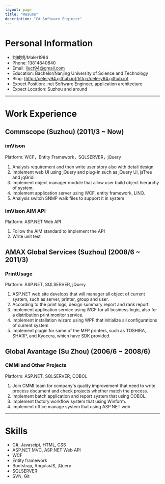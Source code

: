 ```yaml
---
layout: page
title: "Resume"
description: "C# Software Engineer"
---
```


# Personal Information

- 刘成桃/Male/1984 
- Phone: 13814840840
- Email: liuct94@gmail.com
- Education: Bachelor/Nanjing University of Science and Technology 
- Blog: [http://celery94.github.io](http://celery94.github.io)
- Expect Position: .net Software Engineer, application architecture
- Expect Location: Suzhou and around

---

# Work Experience

## Commscope (Suzhou) (2011/3 ~ Now)

### imVison 
Platform: WCF，Entity Framework，SQLSERVER，jQuery

1. Analysis requirement and then write user story also with detail design
2. Implement web UI using jQuery and plug-in such as jQuery UI, jsTree and jqGrid.
3. Implement object manager module that allow user build object hierarchy of system.
4. Implement application server using WCF, entity framework, LINQ.
5. Analysis switch SNMP walk files to support it in system

### imVison AIM API 
Platform: ASP.NET Web API

1. Follow the AIM standard to implement the API
2. Write unit test

## AMAX Global Services (Suzhou) (2008/6 ~ 2011/3)

### PrintUsage
Platform: ASP.NET, SQLSERVER, jQuery

1. ASP.NET web site develops that will manager all object of current system, such as server, printer, group
 and user.
2. According to the print logs, design summary report and rank report.
3. Implement application service using WCF for all business logic, also for a distribution print monitor
 service.
4. Implement installation wizard using WPF that initialize all configurations of current system.
5. Implement plugin for same of the MFP printers, such as TOSHIBA, SHARP, and Kyocera, which have
 SDK provided. 

## Global Avantage (Su Zhou) (2006/6 ~ 2008/6)

### CMMI and Other Projects
Platform: ASP.NET, SQLSERVER, COBOL

1. Join CMMI team for company's quality improvement that need to write process document and check projects whether match the process.
2. Implement batch application and report system that using COBOL.
3. Implement factory workflow system that using Winform.
4. Implement office manage system that using ASP.NET web.

---

# Skills

- C#, Javascipt, HTML, CSS
- ASP.NET MVC, ASP.NET Web API
- WCF
- Entity framework
- Bootstrap, AngularJS, jQuery
- SQLSERVER
- SVN, Git